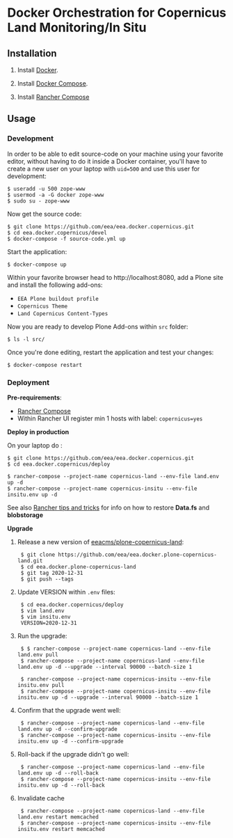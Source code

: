 # Docker Orchestration for Copernicus Land Monitoring/In Situ

## Installation

1. Install [Docker](https://www.docker.com/).

2. Install [Docker Compose](https://docs.docker.com/compose/).

3. Install [Rancher Compose](http://www.rancher.com)

## Usage

### Development

In order to be able to edit source-code on your machine using your favorite editor, without having to do it inside a Docker container, you'll have to create a new user on your laptop with `uid=500` and use this user for development:

    $ useradd -u 500 zope-www
    $ usermod -a -G docker zope-www
    $ sudo su - zope-www

Now get the source code:

    $ git clone https://github.com/eea/eea.docker.copernicus.git
    $ cd eea.docker.copernicus/devel
    $ docker-compose -f source-code.yml up

Start the application:

    $ docker-compose up

Within your favorite browser head to http://localhost:8080,
add a Plone site and install the following add-ons:
* `EEA Plone buildout profile`
* `Copernicus Theme`
* `Land Copernicus Content-Types`

Now you are ready to develop Plone Add-ons within `src` folder:

    $ ls -l src/

Once you're done editing, restart the application and test your changes:

    $ docker-compose restart


### Deployment

**Pre-requirements**:

* [Rancher Compose](http://docs.rancher.com/rancher/rancher-compose/)
* Within Rancher UI register min 1 hosts with label: `copernicus=yes`

**Deploy in production**

On your laptop do :

    $ git clone https://github.com/eea/eea.docker.copernicus.git
    $ cd eea.docker.copernicus/deploy

    $ rancher-compose --project-name copernicus-land --env-file land.env up -d
    $ rancher-compose --project-name copernicus-insitu --env-file insitu.env up -d

See also [Rancher tips and tricks](https://taskman.eionet.europa.eu/projects/netpub/wiki/Rancher_tips_and_tricks#Loading-data-into-a-database)
for info on how to restore **Data.fs** and **blobstorage**

**Upgrade**

1. Release a new version of [eeacms/plone-copernicus-land](https://hub.docker.com/r/eeacms/plone-copernicus-land/):

        $ git clone https://github.com/eea/eea.docker.plone-copernicus-land.git
        $ cd eea.docker.plone-copernicus-land
        $ git tag 2020-12-31
        $ git push --tags

2. Update VERSION within `.env` files:

        $ cd eea.docker.copernicus/deploy
        $ vim land.env
        $ vim insitu.env
        VERSION=2020-12-31

3. Run the upgrade:

        $ $ rancher-compose --project-name copernicus-land --env-file land.env pull
        $ rancher-compose --project-name copernicus-land --env-file land.env up -d --upgrade --interval 90000 --batch-size 1

        $ rancher-compose --project-name copernicus-insitu --env-file insitu.env pull
        $ rancher-compose --project-name copernicus-insitu --env-file insitu.env up -d --upgrade --interval 90000 --batch-size 1

4. Confirm that the upgrade went well:

        $ rancher-compose --project-name copernicus-land --env-file land.env up -d --confirm-upgrade
        $ rancher-compose --project-name copernicus-insitu --env-file insitu.env up -d --confirm-upgrade

5. Roll-back if the upgrade didn't go well:

        $ rancher-compose --project-name copernicus-land --env-file land.env up -d --roll-back
        $ rancher-compose --project-name copernicus-insitu --env-file insitu.env up -d --roll-back

6. Invalidate cache

        $ rancher-compose --project-name copernicus-land --env-file land.env restart memcached
        $ rancher-compose --project-name copernicus-insitu --env-file insitu.env restart memcached
